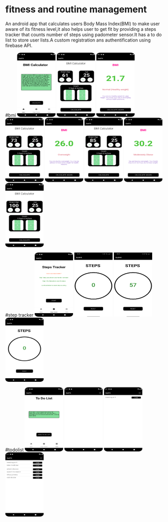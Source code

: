 # fitness and routine management
An android app that calculates users Body Mass Index(BMI) to make user aware of its
fitness level,it also helps user to get fit by providing a steps tracker that counts number of steps using padometer sensor.It has
a to do list to store user lists.A custom registration ans authentification using firebase API.


#bmi
<img src="project pics/bmi/1.png" width=120 height=200>
<img src="project pics/bmi/2.png" width=120 height=200>
<img src="project pics/bmi/3.png" width=120 height=200>
<img src="project pics/bmi/4.png" width=120 height=200>
<img src="project pics/bmi/5.png" width=120 height=200>
<img src="project pics/bmi/6.png" width=120 height=200>
<img src="project pics/bmi/7.png" width=120 height=200>
<img src="project pics/bmi/8.png" width=120 height=200>

#step tracker
<img src="project pics/steps tracker/1.png" width=120 height=200>
<img src="project pics/steps tracker/2.jpg" width=120 height=200>
<img src="project pics/steps tracker/3.jpg" width=120 height=200>
<img src="project pics/steps tracker/4.png" width=120 height=200>



#todolist
<img src="project pics/to do list/1.png" width=120 height=200>
<img src="project pics/to do list/2.png" width=120 height=200>
<img src="project pics/to do list/3.png" width=120 height=200>
<img src="project pics/to do list/4.png" width=120 height=200>




